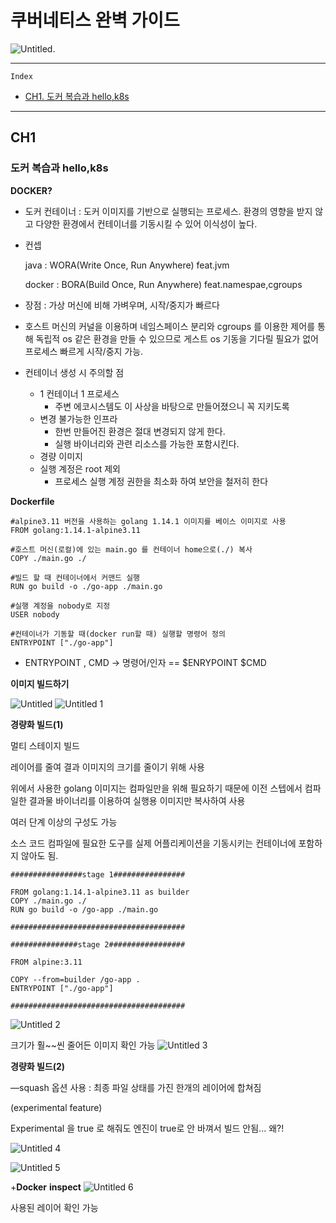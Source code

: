 # 쿠버네티스 완벽 가이드
     
![Untitled](https://books.google.co.kr/books/publisher/content?id=0708EAAAQBAJ&printsec=frontcover&img=1&zoom=5&edge=curl&imgtk=AFLRE70k0J08Sy4yFKLFTK4IH03Hbp4LgoegcnS6k9dp2UR7mc786VkUm_r7ThfWPE-VIpFwd7lQCmV21acZnW28MNXM1DioF_E-QwG0EywNkxsaGUNU5OgcBXrEKD_pFKp0Y_CXg9Jn).  
   
   
- - -
```Index```
 
* [CH1. 도커 복습과 hello,k8s](#CH1)

- - - 

   

## CH1
### 도커 복습과 hello,k8s

**DOCKER?**

- 도커 컨테이너  : 도커 이미지를 기반으로 실행되는 프로세스. 환경의 영향을 받지 않고 다양한 환경에서 컨테이너를 기동시킬 수 있어 이식성이 높다.
- 컨셉
    
     java : WORA(Write Once, Run Anywhere) feat.jvm
    
    docker : BORA(Build Once, Run Anywhere) feat.namespae,cgroups
    
- 장점 : 가상 머신에 비해 가벼우며, 시작/중지가 빠르다
- 호스트 머신의 커널을 이용하며 네임스페이스 분리와 cgroups 를 이용한 제어를 통해 독립적 os 같은 환경을 만들 수 있으므로 게스트 os 기동을 기다릴 필요가 없어 프로세스 빠르게 시작/중지 가능.
- 컨테이너 생성 시 주의할 점
    - 1 컨테이너 1 프로세스
        - 주변 에코시스템도 이 사상을 바탕으로 만들어졌으니 꼭 지키도록
    - 변경 불가능한 인프라
        - 한번 만들어진 환경은 절대 변경되지 않게 한다.
        - 실행 바이너리와 관련 리소스를 가능한 포함시킨다.
    - 경량 이미지
    - 실행 계정은 root 제외
        - 프로세스 실행 계정 권한을 최소화 하여 보안을 철저히 한다
    


**Dockerfile**

```docker
#alpine3.11 버전을 사용하는 golang 1.14.1 이미지를 베이스 이미지로 사용
FROM golang:1.14.1-alpine3.11

#호스트 머신(로컬)에 있는 main.go 를 컨테이너 home으로(./) 복사
COPY ./main.go ./

#빌드 할 때 컨테이너에서 커맨드 실행
RUN go build -o ./go-app ./main.go

#실행 계정을 nobody로 지정
USER nobody

#컨테이너가 기동할 때(docker run할 때) 실행할 명령어 정의
ENTRYPOINT ["./go-app"]
```

- ENTRYPOINT , CMD → 명령어/인자 == $ENRYPOINT $CMD

**이미지 빌드하기**

![Untitled](https://user-images.githubusercontent.com/18088806/171381732-c761ff41-0a65-4a67-8da7-d674d6e21247.png)
![Untitled 1](https://user-images.githubusercontent.com/18088806/171381534-06a72aa9-0cb9-4c0d-9c37-3d1ea741ae7a.png)

**경량화 빌드(1)**

멀티 스테이지 빌드 

레이어를 줄여 결과 이미지의 크기를 줄이기 위해 사용

위에서 사용한 golang 이미지는 컴파일만을 위해 필요하기 때문에 이전 스텝에서 컴파일한 결과물 바이너리를 이용하여 실행용 이미지만 복사하여 사용

여러 단계 이상의 구성도 가능

소스 코드 컴파일에 필요한 도구를 실제 어플리케이션을 기동시키는 컨테이너에 포함하지 않아도 됨.

```docker
################stage 1################

FROM golang:1.14.1-alpine3.11 as builder
COPY ./main.go ./
RUN go build -o /go-app ./main.go

#######################################

###############stage 2#################

FROM alpine:3.11

COPY --from=builder /go-app .
ENTRYPOINT ["./go-app"]

#######################################
```

![Untitled 2](https://user-images.githubusercontent.com/18088806/171381811-1e4df0b3-98ce-4bdb-86d0-3fd708d7d895.png)


크기가 훨~~씬 줄어든 이미지 확인 가능
![Untitled 3](https://user-images.githubusercontent.com/18088806/171382068-80ce5a64-b2fe-4eb8-af55-c9ddcf3822b0.png)


**경량화 빌드(2)**

—squash 옵션 사용 : 최종 파일 상태를 가진 한개의 레이어에 합쳐짐

(experimental feature)

Experimental 을 true 로 해줘도 엔진이 true로 안 바껴서 빌드 안됨... 왜?!

![Untitled 4](https://user-images.githubusercontent.com/18088806/171382104-4d5080e0-e63d-4366-bba2-c64301192b79.png)

![Untitled 5](https://user-images.githubusercontent.com/18088806/171382124-fd0260d0-82d9-476d-819d-fe8a51744fde.png)


+**Docker** **inspect**
![Untitled 6](https://user-images.githubusercontent.com/18088806/171382178-48d21c44-a015-49c7-941c-e99e7531d078.png)

사용된 레이어 확인 가능
